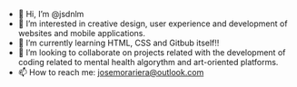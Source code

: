 - 👋 Hi, I’m @jsdnlm
- 👀 I’m interested in creative design, user experience and development of websites and mobile applications.  
- 🌱 I’m currently learning HTML, CSS and Gitbub itself!!
- 💞️ I’m looking to collaborate on projects related with the development of coding related to mental health algorythm and art-oriented platforms. 
- 📫 How to reach me: josemorariera@outlook.com

